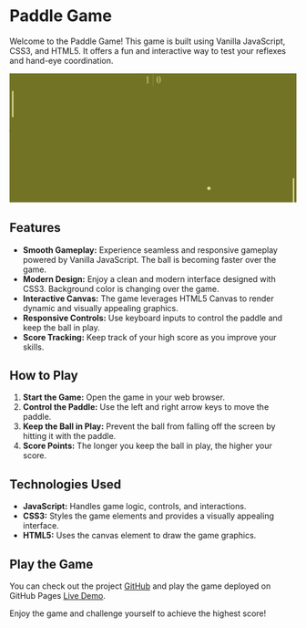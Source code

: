# Paddle Game

Welcome to the Paddle Game! This game is built using Vanilla JavaScript, CSS3, and HTML5. It offers a fun and interactive way to test your reflexes and hand-eye coordination. 

![Paddle Game Screenshot](https://github.com/rote1400/PaddleGameJS/blob/main/images/GamePlay.png)


## Features

- **Smooth Gameplay:** Experience seamless and responsive gameplay powered by Vanilla JavaScript. The ball is becoming faster over the game.
- **Modern Design:** Enjoy a clean and modern interface designed with CSS3. Background color is changing over the game.
- **Interactive Canvas:** The game leverages HTML5 Canvas to render dynamic and visually appealing graphics.
- **Responsive Controls:** Use keyboard inputs to control the paddle and keep the ball in play.
- **Score Tracking:** Keep track of your high score as you improve your skills.

## How to Play

1. **Start the Game:** Open the game in your web browser.
2. **Control the Paddle:** Use the left and right arrow keys to move the paddle.
3. **Keep the Ball in Play:** Prevent the ball from falling off the screen by hitting it with the paddle.
4. **Score Points:** The longer you keep the ball in play, the higher your score.

## Technologies Used

- **JavaScript:** Handles game logic, controls, and interactions.
- **CSS3:** Styles the game elements and provides a visually appealing interface.
- **HTML5:** Uses the canvas element to draw the game graphics.

## Play the Game

You can check out the project [GitHub](github.com/rote1400/PaddleGameJS/) and play the game deployed on GitHub Pages [Live Demo](https://rote1400.github.io/PaddleGameJS/).

Enjoy the game and challenge yourself to achieve the highest score!
